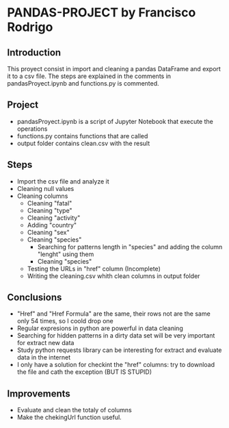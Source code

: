 # PANDAS-PROJECT by Francisco Rodrigo

## Introduction

This proyect consist in import and cleaning a pandas DataFrame  and export it to a csv file. The steps are explained in the comments in pandasProyect.ipynb and functions.py is commented.

## Project
* pandasProyect.ipynb is a script of Jupyter Notebook that execute the operations
* functions.py contains functions that are called
* output folder contains clean.csv with the result 

## Steps
* Import the csv file and analyze it
* Cleaning null values
* Cleaning columns
    * Cleaning "fatal"
    * Cleaning "type"
    * Cleaning "activity"
    * Adding "country"
    * Cleaning "sex"
    * Cleaning "species"
        * Searching for patterns length in "species" and adding the column "lenght" using them
        * Cleaning "species"
    * Testing the URLs in "href" column (Incomplete)
    * Writing the cleaning.csv whith clean columns in output folder

## Conclusions
* "Href" and "Href Formula" are the same, their rows not are the same only 54 times, so I coold drop one
* Regular expresions in python are powerful in data cleaning
* Searching for hidden patterns in a dirty data set will be very important for extract new data
* Study python requests library can be interesting for extract and evaluate data in the internet
* I only have a solution for checkint the "href" columns: try to download the file and cath the exception (BUT IS STUPID)

##  Improvements
* Evaluate and clean the totaly of columns
* Make the chekingUrl function useful.
